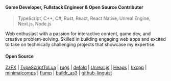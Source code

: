 <!--
**thejustinwalsh/thejustinwalsh** is a ✨ _special_ ✨ repository because its `README.md` (this file) appears on your GitHub profile.
-->
#### Game Developer, Fullstack Engineer & Open Source Contributer
> TypeScript, C++, C#, Rust, React, React Native, Unreal Engine, Next.js, Node.js

Web enthusiast with a passion for interactive content, game dev, and creative problem-solving. Skilled in building engaging web apps and excited to take on technically challenging projects that showcase my expertise.

#### Open Source
[ZzFX](https://github.com/KilledByAPixel/ZzFX/commits?author=thejustinwalsh) | 
[TypeScriptToLua](https://github.com/TypeScriptToLua/TypeScriptToLua/commits?author=thejustinwalsh) | 
[rugs](https://github.com/jorgenpt/rugs/commits?author=thejustinwalsh) | 
[defold](https://github.com/defold/defold/commits?author=thejustinwalsh) | 
[Unreal.js](https://github.com/ncsoft/Unreal.js-core/commits?author=thejustinwalsh) | 
[Heaps](https://github.com/HeapsIO/heaps/commits?author=thejustinwalsh) | 
[hxcpp](https://github.com/HaxeFoundation/hxcpp/commits?author=thejustinwalsh) | 
[minimalcomps](https://github.com/minimalcomps/minimalcomps/commits?author=thejustinwalsh) | 
[flump](https://github.com/tconkling/flump/commits?author=thejustinwalsh) | 
[buildr_as3](https://github.com/devboy/buildr_as3/commits?author=thejustinwalsh) | 
[github-linguist](https://github.com/github-linguist/linguist/pull/5716)
